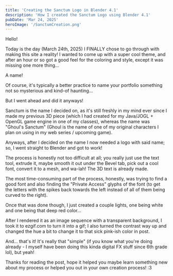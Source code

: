 ```yaml
---
title: 'Creating the Sanctum Logo in Blender 4.1'
description: 'How I created the Sanctum Logo using Blender 4.1'
pubDate: 'Mar 24, 2025'
heroImage: '/SanctumCreation.png'
---
```


Hello!

Today is the day (March 24th, 2025) I FINALLY chose to go through with making this site a reality!
I wanted to come up with a super cool theme, and after an hour or so got a good feel for the coloring and style, except it was missing one more thing...

A name!

Of course, it's typically a better practice to name your portfolio something not so mysterious and kind-of haunting...

But I went ahead and did it anyways! 

Sanctum is the name I decided on, as it's still freshly in my mind ever since I made my previous 3D piece (which I had created for my Java/JOGL + OpenGL game engine in one of my classes), whereas the name was "Ghoul's Sanctum" (Ghoul is the name of one of my original characters I plan on using in my web series / upcoming game).

Anyways, after I decided on the name I now needed a logo with said name; so, I went straight to Blender and got to work!

The process is honestly not too difficult at all; you really just use the text tool, extrude it, maybe smooth it out under the Bevel tab, pick out a cool font, convert it to a mesh, and wa-lah! The 3D text is already made.

The most time-consuming part of the process, honestly, was trying to find a good font and also finding the "Private Access" glyphs of the font (to get the letters with the spikes back towards the left instead of all of them being curved to the right).

Once that was done though, I just created a couple lights, one being white and one being that deep red color...

After I rendered it as an image sequence with a transparent background, I took it to ezgif.com to turn it into a gif; I also turned the contrast way up and changed the hue a bit to change it to that sick pink-ish color in post.

And... that's it! It's really that "simple" (if you know what you're doing already - I myself have been doing this kinda digital FX stuff since 6th grade lol), but yeah!

Thanks for reading the post, hope it helped you maybe learn something new about my process or helped you out in your own creation process! :3